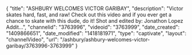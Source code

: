 {
    "title": "ASHBURY WELCOMES VICTOR GARIBAY",
    "description": "Victor skates hard, fast, and raw! Check out this video and if you ever get a chance to skate with this dude, do it! Shot and edited by: Jonathon Lopez Addit...",
    "channelid": "3763996",
    "videoid": "3763999",
    "date_created": "1409866651",
    "date_modified": "1418181971",
    "type": "captivate",
    "layout": "channelVideo",
    "url": "\/ashbury\/ashbury-welcomes-victor-garibay\/3763996-3763999"
}